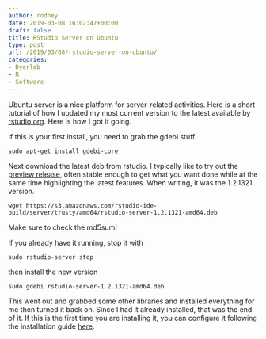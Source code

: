 ```yaml
---
author: rodney
date: 2019-03-08 16:02:47+00:00
draft: false
title: RStudio Server on Ubuntu
type: post
url: /2019/03/08/rstudio-server-on-ubuntu/
categories:
- Dyerlab
- R
- Software
---
```

Ubuntu server is a nice platform for server-related activities.  Here is a short tutorial of how I updated my most current version to the latest available by [rstudio.org](https://www.rstudio.com).  Here is how I got it going.

If this is your first install, you need to grab the gdebi stuff
    
    sudo apt-get install gdebi-core

Next download the latest deb from rstudio.  I typically like to try out the [preview release](https://www.rstudio.com/products/rstudio/download/preview/), often stable enough to get what you want done while at the same time highlighting the latest features. When writing, it was the 1.2.1321 version.
    
    wget https://s3.amazonaws.com/rstudio-ide-build/server/trusty/amd64/rstudio-server-1.2.1321-amd64.deb

Make sure to check the md5sum!

If you already have it running, stop it with 
    
    sudo rstudio-server stop

then install the new version
    
    sudo gdebi rstudio-server-1.2.1321-amd64.deb 

This went out and grabbed some other libraries and installed everything for me then turned it back on.  Since I had it already installed, that was the end of it.  If this is the first time you are installing it, you can configure it following the installation guide [here](https://support.rstudio.com/hc/en-us/articles/360015079054).

